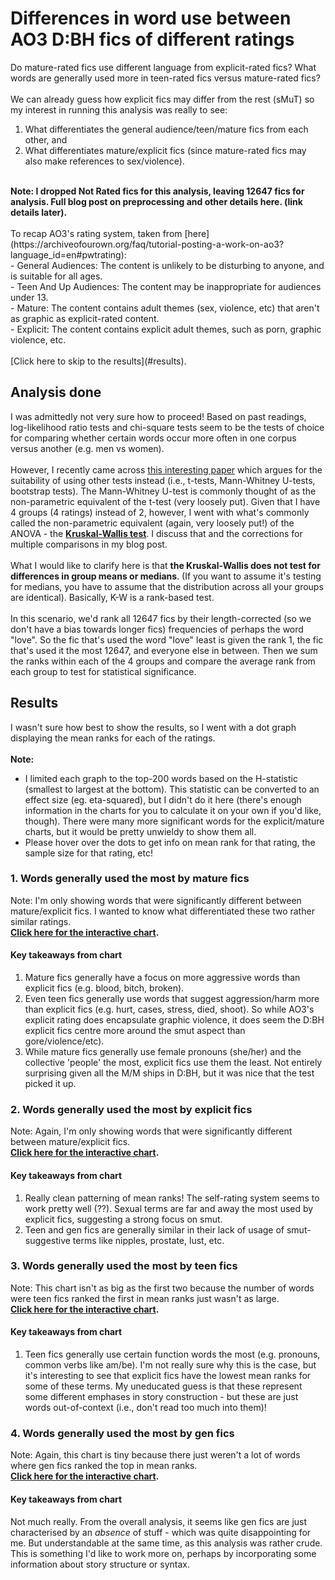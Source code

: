 # Differences in word use between AO3 D:BH fics of different ratings
Do mature-rated fics use different language from explicit-rated fics? What words are generally used more in teen-rated fics versus mature-rated fics? <br>
<br>
We can already guess how explicit fics may differ from the rest (sMuT) so my interest in running this analysis was really to see:
1) What differentiates the general audience/teen/mature fics from each other, and 
2) What differentiates mature/explicit fics (since mature-rated fics may also make references to sex/violence). <br>
<br>
<b>Note: I dropped Not Rated fics for this analysis, leaving 12647 fics for analysis. Full blog post on preprocessing and other details here. (link details later).</b> <br>
<br>
To recap AO3's rating system, taken from [here](https://archiveofourown.org/faq/tutorial-posting-a-work-on-ao3?language_id=en#pwtrating):<br>
- General Audiences: The content is unlikely to be disturbing to anyone, and is suitable for all ages. <br>
- Teen And Up Audiences: The content may be inappropriate for audiences under 13. <br>
- Mature: The content contains adult themes (sex, violence, etc) that aren't as graphic as explicit-rated content.<br>
- Explicit: The content contains explicit adult themes, such as porn, graphic violence, etc.<br>
<br>
[Click here to skip to the results](#results).

## Analysis done
I was admittedly not very sure how to proceed! Based on past readings, log-likelihood ratio tests and chi-square tests seem to be the tests of choice for comparing whether certain words occur more often in one corpus versus another (e.g. men vs women).<br>
<br>
However, I recently came across [this interesting paper](https://users.ics.aalto.fi/lijffijt/articles/lijffijt2015a.pdf) which argues for the suitability of using other tests instead (i.e., t-tests, Mann-Whitney U-tests, bootstrap tests). The Mann-Whitney U-test is commonly thought of as the non-parametric equivalent of the t-test (very loosely put). Given that I have 4 groups (4 ratings) instead of 2, however, I went with what's commonly called the non-parametric equivalent (again, very loosely put!) of the ANOVA - the <b> [Kruskal-Wallis test](https://en.wikipedia.org/wiki/Kruskal%E2%80%93Wallis_one-way_analysis_of_variance)</b>. I discuss that and the corrections for multiple comparisons in my blog post. <br>
<br>
What I would like to clarify here is that <b> the Kruskal-Wallis does not test for differences in group means or medians</b>. (If you want to assume it's testing for medians, you have to assume that the distribution across all your groups are identical). Basically, K-W is a rank-based test. <br>
<br>
In this scenario, we'd rank all 12647 fics by their length-corrected (so we don't have a bias towards longer fics) frequencies of perhaps the word "love". So the fic that's used the word "love" least is given the rank 1, the fic that's used it the most 12647, and everyone else in between. Then we sum the ranks within each of the 4 groups and compare the average rank from each group to test for statistical significance.

## Results
I wasn't sure how best to show the results, so I went with a dot graph displaying the mean ranks for each of the ratings. <br>
<br>
<b>Note:</b><br>
- I limited each graph to the top-200 words based on the H-statistic (smallest to largest at the bottom). This statistic can be converted to an effect size (eg. eta-squared), but I didn't do it here (there's enough information in the charts for you to calculate it on your own if you'd like, though). There were many more significant words for the explicit/mature charts, but it would be pretty unwieldy to show them all. <br>
- Please hover over the dots to get info on mean rank for that rating, the sample size for that rating, etc! <br>
### 1. Words generally used the most by mature fics
Note: I'm only showing words that were significantly different between mature/explicit fics. I wanted to know what differentiated these two rather similar ratings.<br>
<b>[Click here for the interactive chart](/visuals/05_kw/mature_n1.html).</b>
#### Key takeaways from chart
1) Mature fics generally have a focus on more aggressive words than explicit fics (e.g. blood, bitch, broken).
2) Even teen fics generally use words that suggest aggression/harm more than explicit fics (e.g. hurt, cases, stress, died, shoot).
So while AO3's explicit rating does encapsulate graphic violence, it does seem the D:BH explicit fics centre more around the smut aspect than gore/violence/etc).
3) While mature fics generally use female pronouns (she/her) and the collective 'people' the most, explicit fics use them the least.
Not entirely surprising given all the M/M ships in D:BH, but it was nice that the test picked it up.
### 2. Words generally used the most by explicit fics
Note: Again, I'm only showing words that were significantly different between mature/explicit fics.<br>
<b>[Click here for the interactive chart](/visuals/05_kw/explicit_n1.html).</b>
#### Key takeaways from chart
1) Really clean patterning of mean ranks! The self-rating system seems to work pretty well (??). Sexual terms are far and away the most used by explicit fics, suggesting a strong focus on smut.
2) Teen and gen fics are generally similar in their lack of usage of smut-suggestive terms like nipples, prostate, lust, etc.
### 3. Words generally used the most by teen fics
Note: This chart isn't as big as the first two because the number of words were teen fics ranked the first in mean ranks just wasn't as large.<br>
<b>[Click here for the interactive chart](/visuals/05_kw/teen_n1.html).</b>
#### Key takeaways from chart
1) Teen fics generally use certain function words the most (e.g. pronouns, common verbs like am/be).
I'm not really sure why this is the case, but it's interesting to see that explicit fics have the lowest mean ranks for some of these terms. My uneducated guess is that these represent some different emphases in story construction - but these are just words out-of-context (i.e., don't read too much into them)!
### 4. Words generally used the most by gen fics
Note: Again, this chart is tiny because there just weren't a lot of words where gen fics ranked the top in mean ranks.<br>
<b>[Click here for the interactive chart](/visuals/05_kw/ga_n1.html).</b>
#### Key takeaways from chart
Not much really. From the overall analysis, it seems like gen fics are just characterised by an <i>absence</i> of stuff - which was quite disappointing for me. But understandable at the same time, as this analysis was rather crude. This is something I'd like to work more on, perhaps by incorporating some information about story structure or syntax. 
